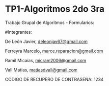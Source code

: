 # TP1-Algoritmos 2do 3ra
Trabajo Grupal de Algoritmos - Formularios:

#Integrantes:

De León Javier,  deleonjav67@gmail.com

Ferreyra Marcelo,  marce.reparacion@gmail.com

Ramil Micaías,  micram2006@gmail.com

Vall Matías,  matiasdvall@gmail.com

CÓDIGO DE RECUPERO DE CONTRASEÑA: 1234
